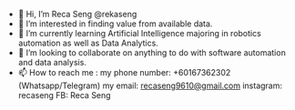 - 👋 Hi, I’m Reca Seng @rekaseng
- 👀 I’m interested in finding value from available data.
- 🌱 I’m currently learning Artificial Intelligence majoring in robotics automation as well as Data Analytics.
- 💞️ I’m looking to collaborate on anything to do with software automation and data analysis.
- 📫 How to reach me : my phone number: +60167362302 (Whatsapp/Telegram)
                        my email: recaseng9610@gmail.com
                        instagram: recaseng
                        FB: Reca Seng

